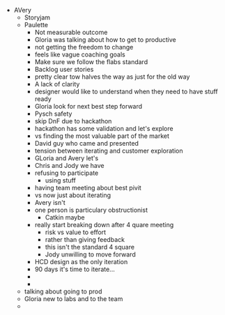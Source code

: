 - AVery
	- Storyjam
	- Paulette
		- Not measurable outcome
		- Gloria was talking about how to get to productive
		- not getting the freedom to change
		- feels like vague coaching goals
		- Make sure we follow the flabs standard
		- Backlog user stories
		- pretty clear tow halves the way as just for the old way
		- A lack of clarity
		- designer would like to understand when they need to have stuff ready
		- Gloria look for next best step forward
		- Pysch safety
		- skip DnF due to hackathon
		- hackathon has some validation and let's explore
		- vs finding the most valuable part of the market
		- David guy who came and presented
		- tension between iterating and customer exploration
		- GLoria and Avery let's
		- Chris and Jody we have
		- refusing to participate
			- using stuff
		- having team meeting about best pivit
		- vs now just about iterating
		- Avery isn't
		- one person is particulary obstructionist
			- Catkin maybe
		- really start breaking down after 4 quare meeting
			- risk vs value to effort
			- rather than giving feedback
			- this isn't the standard 4 square
			- Jody unwilling to move forward
		- HCD design as the only iteration
		- 90 days it's time to iterate...
		-
		-
	- talking about going to prod
	- Gloria new to labs and to the team
	-